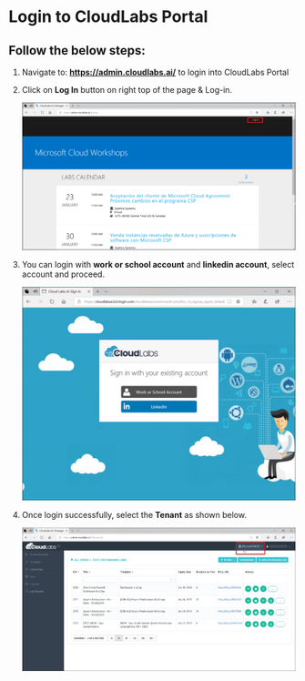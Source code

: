 # Login to CloudLabs Portal

## Follow the below steps:

1. Navigate to: **https://admin.cloudlabs.ai/** to login into CloudLabs Portal

2. Click on **Log In** button on right top of the page & Log-in.

   ![](images/imagelogin01.png)

3. You can login with **work or school account** and **linkedin account**, select account and proceed.

   ![](images/imagelogin2.png)

4. Once login successfully, select the **Tenant** as shown below.

   ![](images/imagelogin3.png)


